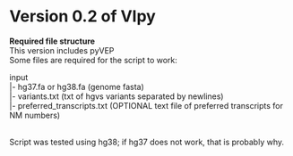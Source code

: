 # Version 0.2 of VIpy<Br>

**Required file structure**<br>
This version includes pyVEP<br>
Some files are required for the script to work:<br>

input<br>
  |- hg37.fa or hg38.fa (genome fasta)<br>
  |- variants.txt (txt of hgvs variants separated by newlines)<br>
  |- preferred_transcripts.txt (OPTIONAL text file of preferred transcripts for NM numbers)<br><br>
  
Script was tested using hg38; if hg37 does not work, that is probably why.
